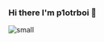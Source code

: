 ### Hi there I'm p1otrboi 👋

![small](https://user-images.githubusercontent.com/102698651/194431858-8ed95952-cf88-4fec-ac0a-ca2c1c2cfac4.svg)

